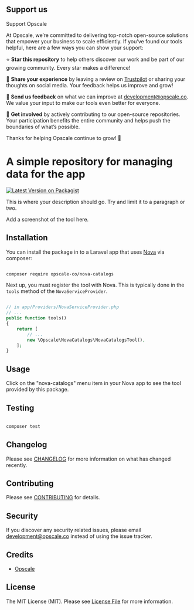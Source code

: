 ## Support us

Support Opscale

At Opscale, we’re committed to delivering top-notch open-source solutions that empower your business to scale efficiently. If you’ve found our tools helpful, here are a few ways you can show your support:

⭐ **Star this repository** to help others discover our work and be part of our growing community. Every star makes a difference!

💬 **Share your experience** by leaving a review on [Trustpilot](https://www.trustpilot.com/review/opscale.co) or sharing your thoughts on social media. Your feedback helps us improve and grow!

📧 **Send us feedback** on what we can improve at [development@opscale.co](mailto:development@opscale.co). We value your input to make our tools even better for everyone.

🙏 **Get involved** by actively contributing to our open-source repositories. Your participation benefits the entire community and helps push the boundaries of what’s possible.

Thanks for helping Opscale continue to grow! 🚀



# A simple repository for managing data for the app

[![Latest Version on Packagist](https://img.shields.io/packagist/v/opscale-co/nova-catalogs.svg?style=flat-square)](https://packagist.org/packages/opscale-co/nova-catalogs)

This is where your description should go. Try and limit it to a paragraph or two.

Add a screenshot of the tool here.

## Installation

You can install the package in to a Laravel app that uses [Nova](https://nova.laravel.com) via composer:

```bash

composer require opscale-co/nova-catalogs

```

Next up, you must register the tool with Nova. This is typically done in the `tools` method of the `NovaServiceProvider`.

```php

// in app/Providers/NovaServiceProvider.php
// ...
public function tools()
{
    return [
        // ...
        new \Opscale\NovaCatalogs\NovaCatalogsTool(),
    ];
}

```

## Usage

Click on the "nova-catalogs" menu item in your Nova app to see the tool provided by this package.

## Testing

``` bash

composer test

```

## Changelog

Please see [CHANGELOG](CHANGELOG.md) for more information on what has changed recently.

## Contributing

Please see [CONTRIBUTING](https://github.com/spatie/.github/blob/main/CONTRIBUTING.md) for details.

## Security

If you discover any security related issues, please email development@opscale.co instead of using the issue tracker.

## Credits

- [Opscale](https://github.com/opscale-co)

## License

The MIT License (MIT). Please see [License File](LICENSE.md) for more information.